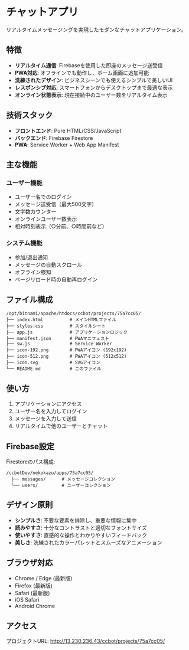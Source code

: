 # チャットアプリ

リアルタイムメッセージングを実現したモダンなチャットアプリケーション。

## 特徴

- **リアルタイム通信**: Firebaseを使用した即座のメッセージ送受信
- **PWA対応**: オフラインでも動作し、ホーム画面に追加可能
- **洗練されたデザイン**: ビジネスシーンでも使えるシンプルで美しいUI
- **レスポンシブ対応**: スマートフォンからデスクトップまで最適な表示
- **オンライン状態表示**: 現在接続中のユーザー数をリアルタイム表示

## 技術スタック

- **フロントエンド**: Pure HTML/CSS/JavaScript
- **バックエンド**: Firebase Firestore
- **PWA**: Service Worker + Web App Manifest

## 主な機能

### ユーザー機能
- ユーザー名でのログイン
- メッセージ送受信（最大500文字）
- 文字数カウンター
- オンラインユーザー数表示
- 相対時刻表示（○分前、○時間前など）

### システム機能
- 参加/退出通知
- メッセージの自動スクロール
- オフライン検知
- ページリロード時の自動再ログイン

## ファイル構成

```
/opt/bitnami/apache/htdocs/ccbot/projects/75a7cc05/
├── index.html          # メインHTMLファイル
├── styles.css          # スタイルシート
├── app.js              # アプリケーションロジック
├── manifest.json       # PWAマニフェスト
├── sw.js               # Service Worker
├── icon-192.png        # PWAアイコン (192x192)
├── icon-512.png        # PWAアイコン (512x512)
├── icon.svg            # SVGアイコン
└── README.md           # このファイル
```

## 使い方

1. アプリケーションにアクセス
2. ユーザー名を入力してログイン
3. メッセージを入力して送信
4. リアルタイムで他のユーザーとチャット

## Firebase設定

Firestoreのパス構成:
```
/ccbotDev/nekokazu/apps/75a7cc05/
  ├── messages/      # メッセージコレクション
  └── users/         # ユーザーコレクション
```

## デザイン原則

- **シンプルさ**: 不要な要素を排除し、重要な情報に集中
- **読みやすさ**: 十分なコントラストと適切なフォントサイズ
- **使いやすさ**: 直感的な操作とわかりやすいフィードバック
- **美しさ**: 洗練されたカラーパレットとスムーズなアニメーション

## ブラウザ対応

- Chrome / Edge (最新版)
- Firefox (最新版)
- Safari (最新版)
- iOS Safari
- Android Chrome

## アクセス

プロジェクトURL: http://13.230.236.43/ccbot/projects/75a7cc05/
